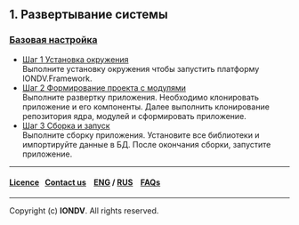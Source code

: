 ## 1. Развертывание системы
### [Базовая настройка](/docs/ru/1_system_deployment/basic_settings)
* [Шаг 1 Установка окружения](/docs/ru/1_system_deployment/basic_settings/step1_installing_environment.md)  
Выполните установку окружения чтобы запустить платформу IONDV.Framework.
* [Шаг 2 Формирование проекта с модулями](/docs/ru/1_system_deployment/basic_settings/step2_project_with_modules.md)  
Выполните развертку приложения. Необходимо клонировать приложение и его компоненты. Далее выполнить клонирование репозитория ядра, модулей и сформировать приложение. 
* [Шаг 3 Сборка и запуск](/docs/ru/1_system_deployment/basic_settings/step3_building_and_running.md)  
Выполните сборку приложения. Установите все библиотеки и импортируйте данные в БД. После окончания сборки, запустите приложение.
--------------------------------------------------------------------------  


 #### [Licence](platform/licence.md)&ensp;  [Contact us](https://iondv.ru/index.html) &ensp;  [ENG](/docs/en/index.md) / [RUS](/docs/ru)   &ensp; [FAQs](/faqs.md)          



--------------------------------------------------------------------------  

 Copyright (c) **IONDV**. All rights reserved. 